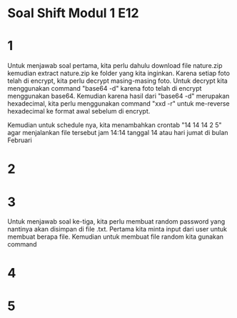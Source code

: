 # Soal Shift Modul 1 E12
# 1
Untuk menjawab soal pertama, kita perlu dahulu download file nature.zip kemudian extract nature.zip ke folder yang kita inginkan. Karena setiap foto telah di encrypt, kita perlu decrypt masing-masing foto. Untuk decrypt kita menggunakan command "base64 -d" karena foto telah di encrypt menggunakan base64. Kemudian karena hasil dari "base64 -d" merupakan hexadecimal, kita perlu menggunakan command "xxd -r" untuk me-reverse hexadecimal ke format awal sebelum di encrypt.

Kemudian untuk schedule nya, kita menambahkan crontab 
"14 14 14 2 5" agar menjalankan file tersebut jam 14:14 tanggal 14 atau hari jumat di bulan Februari
# 2


# 3
Untuk menjawab soal ke-tiga, kita perlu membuat random password yang nantinya akan disimpan di file .txt. Pertama kita minta input dari user untuk membuat berapa file. Kemudian untuk membuat file random kita gunakan command 

# 4


# 5
